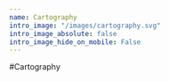```yaml
---
name: Cartography
intro_image: "/images/cartography.svg"
intro_image_absolute: false
intro_image_hide_on_mobile: False
---
```

#Cartography
